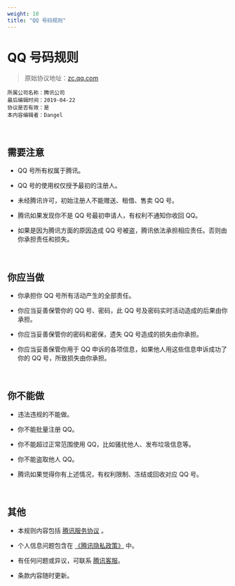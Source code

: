 ```yaml
---
weight: 10
title: "QQ 号码规则"
---
```


# QQ 号码规则

> 原始协议地址：[zc.qq.com](https://zc.qq.com/chs/agreement1_chs.html)
```
所属公司名称：腾讯公司
最后编辑时间：2019-04-22
协议是否有效：是
本内容编辑者：Dangel
```

<br />

## 需要注意

- QQ 号所有权属于腾讯。

- QQ 号的使用权仅授予最初的注册人。

- 未经腾讯许可，初始注册人不能赠送、租借、售卖 QQ 号。

- 腾讯如果发现你不是 QQ 号最初申请人，有权利不通知你收回 QQ。

- 如果是因为腾讯方面的原因造成 QQ 号被盗，腾讯依法承担相应责任。否则由你承担责任和损失。

<br />

## 你应当做

- 你承担你 QQ 号所有活动产生的全部责任。

- 你应当妥善保管你的 QQ 号、密码，此 QQ 号及密码实时活动造成的后果由你承担。

- 你应当妥善保管你的密码和密保，遗失 QQ 号造成的损失由你承担。

- 你应当妥善保管你用于 QQ 申诉的各项信息，如果他人用这些信息申诉成功了你的 QQ 号，所致损失由你承担。

<br />

## 你不能做

- 违法违规的不能做。

- 你不能批量注册 QQ。

- 你不能超过正常范围使用 QQ，比如骚扰他人、发布垃圾信息等。

- 你不能盗取他人 QQ。

- 腾讯如果觉得你有上述情况，有权利限制、冻结或回收对应 QQ 号。

<br />

## 其他

- 本规则内容包括 [腾讯服务协议](https://github.com/monopink/I-dont-wanna-read-it/wiki/Tencent-Service) 。

- 个人信息问题包含在 [《腾讯隐私政策》](http://www.qq.com/privacy.htm) 中。

- 有任何问题或异议，可联系 [腾讯客服](http://kf.qq.com)。

- 条款内容随时更新。 

<br />

<br />